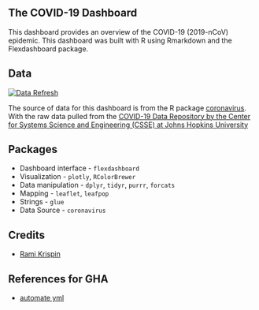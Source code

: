 ## The COVID-19 Dashboard

This dashboard provides an overview of the COVID-19 (2019-nCoV) epidemic. This dashboard was built with R using Rmarkdown and the Flexdashboard package. 

## Data
[![Data Refresh](https://github.com/benthecoder/covid19-flexdashboard/actions/workflows/main.yml/badge.svg)](https://github.com/benthecoder/covid19-flexdashboard/actions/workflows/main.yml)

The source of data for this dashboard is from the R package [coronavirus](https://github.com/RamiKrispin/coronavirus). With the raw data pulled from the [COVID-19 Data Repository by the Center for Systems Science and Engineering (CSSE) at Johns Hopkins University](https://github.com/CSSEGISandData/COVID-19)

## Packages

* Dashboard interface - `flexdashboard`
* Visualization - `plotly`, `RColorBrewer`
* Data manipulation - `dplyr`, `tidyr`, `purrr`, `forcats`
* Mapping - `leaflet`, `leafpop`
* Strings - `glue`
* Data Source - `coronavirus`

## Credits
* [Rami Krispin](https://github.com/RamiKrispin/coronavirus_dashboard)

## References for GHA 
* [automate yml](https://github.com/lc5415/COVID19/blob/master/.github/workflows/automate.yml)
